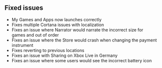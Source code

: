 ## Fixed issues
- My Games and Apps now launches correctly
- Fixes multiple Cortana issues with localization
- Fixes an issue where Narrator would narrate the incorrect size for games and out of order
- Fixes an issue where the Store would crash when changing the payment instrument
- Fixes reverting to previous locations
- Fixes an issue with Sharing on Xbox Live in Germany
- Fixes an issue where some users would see the incorrect battery icon